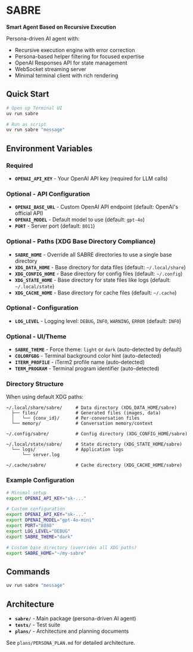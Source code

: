 # SABRE

**Smart Agent Based on Recursive Execution**

Persona-driven AI agent with:
- Recursive execution engine with error correction
- Persona-based helper filtering for focused expertise
- OpenAI Responses API for state management
- WebSocket streaming server
- Minimal terminal client with rich rendering

## Quick Start

```bash
# Open up Terminal UI
uv run sabre

# Run as script
uv run sabre "message"
```

## Environment Variables

### Required

- **`OPENAI_API_KEY`** - Your OpenAI API key (required for LLM calls)

### Optional - API Configuration

- **`OPENAI_BASE_URL`** - Custom OpenAI API endpoint (default: OpenAI's official API)
- **`OPENAI_MODEL`** - Default model to use (default: `gpt-4o`)
- **`PORT`** - Server port (default: `8011`)

### Optional - Paths (XDG Base Directory Compliance)

- **`SABRE_HOME`** - Override all SABRE directories to use a single base directory
- **`XDG_DATA_HOME`** - Base directory for data files (default: `~/.local/share`)
- **`XDG_CONFIG_HOME`** - Base directory for config files (default: `~/.config`)
- **`XDG_STATE_HOME`** - Base directory for state files like logs (default: `~/.local/state`)
- **`XDG_CACHE_HOME`** - Base directory for cache files (default: `~/.cache`)

### Optional - Configuration

- **`LOG_LEVEL`** - Logging level: `DEBUG`, `INFO`, `WARNING`, `ERROR` (default: `INFO`)

### Optional - UI/Theme

- **`SABRE_THEME`** - Force theme: `light` or `dark` (auto-detected by default)
- **`COLORFGBG`** - Terminal background color hint (auto-detected)
- **`ITERM_PROFILE`** - iTerm2 profile name (auto-detected)
- **`TERM_PROGRAM`** - Terminal program identifier (auto-detected)

### Directory Structure

When using default XDG paths:

```
~/.local/share/sabre/     # Data directory (XDG_DATA_HOME/sabre)
  ├── files/              # Generated files (images, data)
  │   └── {conv_id}/      # Per-conversation files
  └── memory/             # Conversation memory/context

~/.config/sabre/          # Config directory (XDG_CONFIG_HOME/sabre)

~/.local/state/sabre/     # State directory (XDG_STATE_HOME/sabre)
  └── logs/               # Application logs
      └── server.log

~/.cache/sabre/           # Cache directory (XDG_CACHE_HOME/sabre)
```

### Example Configuration

```bash
# Minimal setup
export OPENAI_API_KEY="sk-..."

# Custom configuration
export OPENAI_API_KEY="sk-..."
export OPENAI_MODEL="gpt-4o-mini"
export PORT="8080"
export LOG_LEVEL="DEBUG"
export SABRE_THEME="dark"

# Custom base directory (overrides all XDG paths)
export SABRE_HOME="~/my-sabre"
```

## Commands

```bash
uv run sabre "message"
```

## Architecture

- **`sabre/`** - Main package (persona-driven AI agent)
- **`tests/`** - Test suite
- **`plans/`** - Architecture and planning documents

See `plans/PERSONA_PLAN.md` for detailed architecture.
